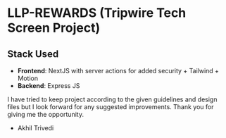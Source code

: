 # LLP-REWARDS (Tripwire Tech Screen Project)

## Stack Used
- **Frontend**: NextJS with server actions for added security + Tailwind + Motion
- **Backend**: Express JS

I have tried to keep project according to the given guidelines and design files but I look forward for any suggested improvements.
Thank you for giving me the opportunity.
- Akhil Trivedi